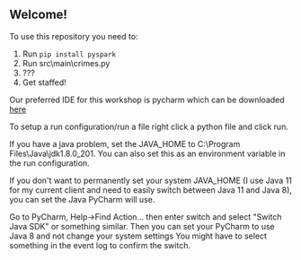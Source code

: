 ## Welcome!

To use this repository you need to: 
1) Run `pip install pyspark`
2) Run src\main\crimes.py
3) ???
4) Get staffed!

Our preferred IDE for this workshop is pycharm which can be downloaded [here](https://www.jetbrains.com/pycharm/download/#section=mac)

To setup a run configuration/run a file right click a python file and click run. 

If you have a java problem, set the JAVA_HOME to C:\Program Files\Java\jdk1.8.0_201.
You can also set this as an environment variable in the run configuration.

 If you don't want to permanently set your system JAVA_HOME (I use Java 11 for my current client and need to easily switch between Java 11 and Java 8), you can set the Java PyCharm will use.
 
 
 Go to PyCharm, Help->Find Action... then enter switch and select "Switch Java SDK" or something similar.
Then you can set your PyCharm to use Java 8 and not change your system settings
You might have to select something in the event log to confirm the switch.